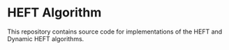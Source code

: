 # HEFT Algorithm

This repository contains source code for implementations of the HEFT and
Dynamic HEFT algorithms.
